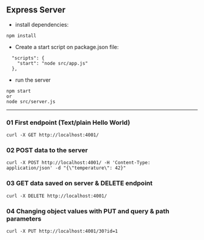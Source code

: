 ## Express Server  

* install dependencies:
```
npm install
```

* Create a start script on package.json file:
```
  "scripts": {
    "start": "node src/app.js"
  },
```

* run the server
```
npm start
or
node src/server.js
```

---
### 01 First endpoint (Text/plain Hello World)
```
curl -X GET http://localhost:4001/
```

### 02 POST data to the server
```
curl -X POST http://localhost:4001/ -H 'Content-Type: application/json' -d "{\"temperature\": 42}"
```

### 03 GET data saved on server & DELETE endpoint
```
curl -X DELETE http://localhost:4001/
```

### 04 Changing object values with PUT and query & path parameters
```
curl -X PUT http://localhost:4001/30?id=1
```